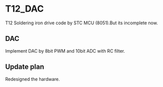 # T12_DAC

T12 Soldering iron drive code by STC MCU (8051).But its incomplete now.

## DAC

Implement DAC by 8bit PWM and 10bit ADC with RC filter.

## Update plan

Redesigned the hardware.
